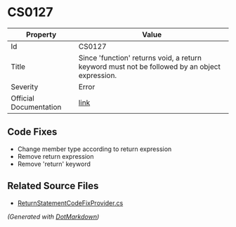 # CS0127

| Property               | Value                                                                                          |
| ---------------------- | ---------------------------------------------------------------------------------------------- |
| Id                     | CS0127                                                                                         |
| Title                  | Since 'function' returns void, a return keyword must not be followed by an object expression\. |
| Severity               | Error                                                                                          |
| Official Documentation | [link](http://docs.microsoft.com/en-us/dotnet/csharp/misc/cs0127)                              |

## Code Fixes

* Change member type according to return expression
* Remove return expression
* Remove 'return' keyword

## Related Source Files

* [ReturnStatementCodeFixProvider.cs](../../src/CodeFixes/CSharp/CodeFixes/ReturnStatementCodeFixProvider.cs)

*\(Generated with [DotMarkdown](http://github.com/JosefPihrt/DotMarkdown)\)*